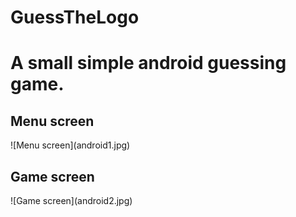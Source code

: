 # GuessTheLogo
<h1>A small simple android guessing game.</h1>

<h2>Menu screen</h2>
![Menu screen](android1.jpg)

<h2>Game screen</h2>
![Game screen](android2.jpg)
